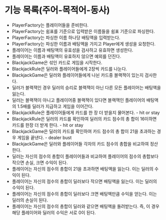 # 기능 목록(주어-목적어-동사)
 * PlayerFactory는 플레이어들을 준비한다.
 * PlayerFactory는 쉼표를 기준으로 입력받은 이름들을 쉼표 기준으로 파싱한다.
 * PlayerFactory는 파싱한 이름 하나당 배팅액을 입력받는다.
 * PlayerFactory는 파싱한 이름과 배팅액을 가지고 Player에게 생성을 요청한다.
 * 플레이어는 이름과 배팅액의 유효성을 검사하고 유효하면 생성한다.
 * 플레이어는 이름과 배팅액이 유효하지 않으면 예외를 던진다.
 * BlackjackGame은 섞인 카드로 게임을 시작한다.
 * BlackjackRule은 딜러와 플레이어들에게 2장씩 카드를 나눈다.
 * BlackjackGame은 딜러와 플레이어들에게 나뉜 카드중 블랙잭이 있는지 검사한다.
 * 딜러가 블랙잭인 경우 딜러의 승리로 블랙잭이 아닌 다른 모든 플레이어는 배팅액을 잃는다.
 * 딜러는 블랙잭이 아니고 플레이어중 블랙잭이 있다면 블랙잭인 플레이어의 배팅액의 1.5배를 딜러가 지급하고 게임을 이어간다.
 * BlackjackRule은 플레이어들에게 카드를 한 장 더 받을지 물어본다. - hit or stay
 * BlackjackRule은 딜러의 카드를 확인하여 딜러의 카드 점수의 총 합이 16이하면 카드를 한장 더 받게 한다. - hit or stay
 * BlackjackGame은 딜러의 카드를 확인하여 카드 점수의 총 합이 21을 초과하는 경우 게임을 끝낸다. - dealer bust
 * BlackjackGame은 딜러와 플레이어들 각자의 카드 점수의 총합을 비교하여 정산한다.
 * 딜러는 자신의 점수의 총합이 플레이어들과 비교하여 플레이어의 점수의 총합보다 작으면 손실, 크면 수익이 된다.
 * 플레이어는 자신의 점수의 총합이 21을 초과하면 배팅액을 잃는다. 이는 딜러의 수익이 된다.
 * 플레이어는 자신의 점수의 총합이 딜러보다 작으면 배팅액을 잃는다. 이는 딜러의 수익이 된다.
 * 플레이어는 자신의 점수의 총합이 딜러보다 크면 배팅액만큼 수익을 얻는다. 이는 딜러의 손실이 된다.
 * 플레이어는 자신의 점수의 총합이 딜러와 같으면 배팅액을 돌려받는다. 즉, 이 경우 해당 플레이어와 딜러의 수익은 서로 0이 된다.